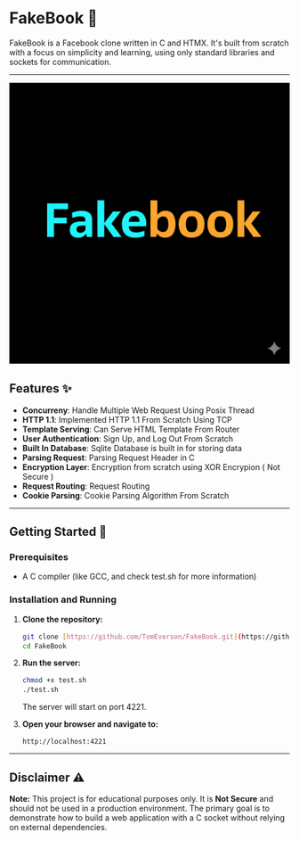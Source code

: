 # FakeBook 🚀

FakeBook is a Facebook clone written in C and HTMX. It's built from scratch with a focus on simplicity and learning, using only standard libraries and sockets for communication.

---

![Fakebook Logo](/fakebook.png)

## Features ✨

- **Concurreny**: Handle Multiple Web Request Using Posix Thread
- **HTTP 1.1**: Implemented HTTP 1.1 From Scratch Using TCP
- **Template Serving**: Can Serve HTML Template From Router
- **User Authentication**: Sign Up, and Log Out From Scratch
- **Built In Database**: Sqlite Database is built in for storing data
- **Parsing Request**: Parsing Request Header in C
- **Encryption Layer**: Encryption from scratch using XOR Encrypion ( Not Secure )
- **Request Routing**: Request Routing
- **Cookie Parsing**: Cookie Parsing Algorithm From Scratch

---

## Getting Started 🏁

### Prerequisites

- A C compiler (like GCC, and check test.sh for more information)

### Installation and Running

1.  **Clone the repository:**

    ```bash
    git clone [https://github.com/TomEverson/FakeBook.git](https://github.com/TomEverson/FakeBook.git)
    cd FakeBook
    ```

2.  **Run the server:**

    ```bash
    chmod +x test.sh
    ./test.sh
    ```

    The server will start on port 4221.

3.  **Open your browser and navigate to:**
    ```
    http://localhost:4221
    ```

---

## Disclaimer ⚠️

**Note:** This project is for educational purposes only. It is **Not Secure** and should not be used in a production environment. The primary goal is to demonstrate how to build a web application with a C socket without relying on external dependencies.
